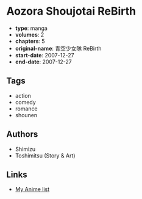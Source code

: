 # Aozora Shoujotai ReBirth

-   **type**: manga
-   **volumes**: 2
-   **chapters**: 5
-   **original-name**: 青空少女隊 ReBirth
-   **start-date**: 2007-12-27
-   **end-date**: 2007-12-27

## Tags

-   action
-   comedy
-   romance
-   shounen

## Authors

-   Shimizu
-   Toshimitsu (Story & Art)

## Links

-   [My Anime list](https://myanimelist.net/manga/20400/Aozora_Shoujotai_ReBirth)
